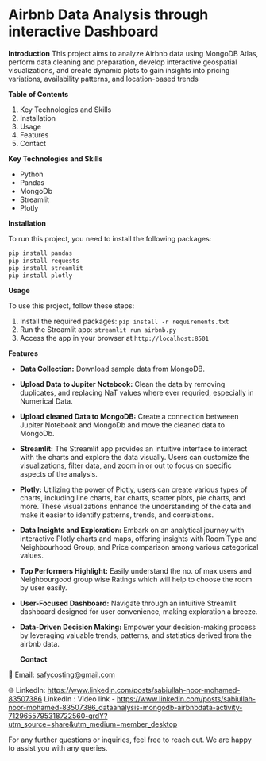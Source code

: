 # Airbnb Data Analysis through interactive Dashboard

**Introduction**
This project aims to analyze Airbnb data using MongoDB Atlas, perform data cleaning and preparation, develop interactive geospatial visualizations, and create dynamic plots to gain insights into pricing variations, availability patterns, and location-based trends

**Table of Contents**

1. Key Technologies and Skills
2. Installation
3. Usage
4. Features
5. Contact

**Key Technologies and Skills**
- Python
- Pandas
- MongoDb
- Streamlit
- Plotly

**Installation**

To run this project, you need to install the following packages:

```python
pip install pandas
pip install requests
pip install streamlit
pip install plotly
```

**Usage**

To use this project, follow these steps:

1. Install the required packages: ```pip install -r requirements.txt```
2. Run the Streamlit app: ```streamlit run airbnb.py```
3. Access the app in your browser at ```http://localhost:8501```

**Features**

- **Data Collection:** Download sample data from MongoDB.

- **Upload Data to Jupiter Notebook:** Clean the data by removing duplicates, and replacing NaT values where ever requried, especially in Numerical Data.

- **Upload cleaned Data to MongoDB:** Create a connection betweeen Jupiter Notebook and MongoDb and move the cleaned data to MongoDb.

- **Streamlit:** The Streamlit app provides an intuitive interface to interact with the charts and explore the data visually. Users can customize the visualizations, filter data, and zoom in or out to focus on specific aspects of the analysis.

- **Plotly:** Utilizing the power of Plotly, users can create various types of charts, including line charts, bar charts, scatter plots, pie charts, and more. These visualizations enhance the understanding of the data and make it easier to identify patterns, trends, and correlations.

- **Data Insights and Exploration:** Embark on an analytical journey with interactive Plotly charts and maps, offering insights with Room Type and Neighbourhood Group, and Price comparison among various categorical values.


- **Top Performers Highlight:** Easily understand the no. of max users and Neighbourgood group wise Ratings which will help to choose the room by user easily.

- **User-Focused Dashboard:** Navigate through an intuitive Streamlit dashboard designed for user convenience, making exploration a breeze.

- **Data-Driven Decision Making:** Empower your decision-making process by leveraging valuable trends, patterns, and statistics derived from the airbnb data.

  **Contact**

📧 Email: safycosting@gmail.com

🌐 LinkedIn: https://www.linkedin.com/posts/sabiullah-noor-mohamed-83507386
LinkedIn : Video link - https://www.linkedin.com/posts/sabiullah-noor-mohamed-83507386_dataanalysis-mongodb-airbnbdata-activity-7129655795318722560-qrdY?utm_source=share&utm_medium=member_desktop

For any further questions or inquiries, feel free to reach out. We are happy to assist you with any queries.
